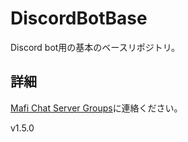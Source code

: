 # DiscordBotBase
Discord bot用の基本のベースリポジトリ。
## 詳細
[Mafi Chat Server Groups](https://discord.gg/J2mkZ6uzvH)に連絡ください。

v1.5.0
